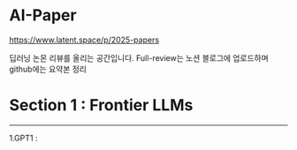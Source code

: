 # AI-Paper
https://www.latent.space/p/2025-papers

딥러닝 논몬 리뷰를 올리는 공간입니다.
Full-review는 노션 블로그에 업로드하며 github에는 요약본 정리

# Section 1 : Frontier LLMs
---
1.GPT1 : 
